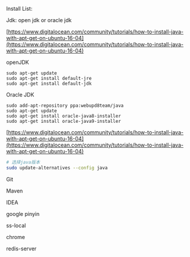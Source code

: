 Install List:

Jdk: open jdk or oracle jdk

[https://www.digitalocean.com/community/tutorials/how-to-install-java-with-apt-get-on-ubuntu-16-04](https://www.digitalocean.com/community/tutorials/how-to-install-java-with-apt-get-on-ubuntu-16-04)

openJDK

```
sudo apt-get update
sudo apt-get install default-jre
sudo apt-get install default-jdk
```

Oracle JDK

```
sudo add-apt-repository ppa:webupd8team/java
sudo apt-get update
sudo apt-get install oracle-java8-installer
sudo apt-get install oracle-java9-installer
```

[https://www.digitalocean.com/community/tutorials/how-to-install-java-with-apt-get-on-ubuntu-16-04](https://www.digitalocean.com/community/tutorials/how-to-install-java-with-apt-get-on-ubuntu-16-04)

```bash
# 选择java版本
sudo update-alternatives --config java
```

Git

Maven

IDEA

google pinyin

ss-local

chrome

redis-server


